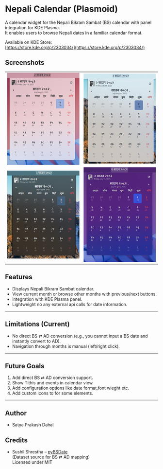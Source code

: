 # Nepali Calendar (Plasmoid)

A calendar widget for the Nepali Bikram Sambat (BS) calendar with panel integration for KDE Plasma.  
It enables users to browse Nepali dates in a familiar calendar format.

Available on KDE Store:  
[https://store.kde.org/p/2303034/](https://store.kde.org/p/2303034/)


## Screenshots

<table>
  <tr>
    <td><img src="assets/ScreenShot-light1.png" alt="Light Theme 1" width="300"/></td>
    <td><img src="assets/ScreenShot-light2.png" alt="Light Theme 2" width="300"/></td>
  </tr>
  <tr>
    <td><img src="assets/ScreenShot-dark3.png" alt="Dark Theme 1" width="300"/></td>
    <td><img src="assets/ScreenShot-dark4.png.png" alt="Dark Theme 2" width="300"/></td>
  </tr>
</table>


## Features

- Displays Nepali Bikram Sambat calendar.
- View current month or browse other months with previous/next buttons.
- Integration with KDE Plasma panel.
- Lightweight no any external api calls for date information.

---

## Limitations (Current)

- No direct BS ⇄ AD conversion (e.g., you cannot input a BS date and instantly convert to AD).
- Navigation through months is manual (left/right click).

---

## Future Goals

1. Add direct BS ⇄ AD conversion support.
2. Show Tithis and events in calendar view.
4. Add configuration options like date format,font wieght etc.
5. Add custom icons to for some elements.

---

## Author
- Satya Prakash Dahal

## Credits

- Sushil Shrestha – [pyBSDate](https://github.com/SushilShrestha/pyBSDate)  
  (Dataset source for BS ⇄ AD mapping)  
  Licensed under MIT

